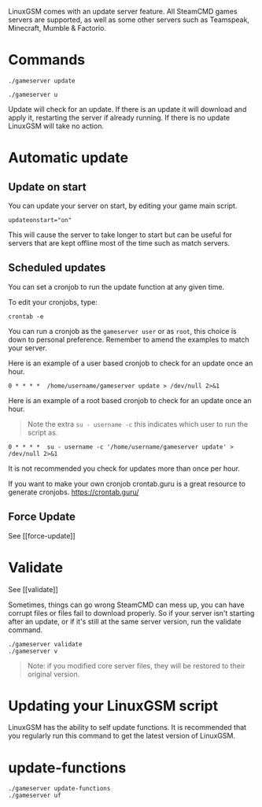 LinuxGSM comes with an update server feature. All SteamCMD games servers are supported, as well as some other servers such as Teamspeak, Minecraft, Mumble & Factorio.

# Commands

`./gameserver update`

`./gameserver u`

Update will check for an update. If there is an update it will download and apply it, restarting the server if already running. If there is no update LinuxGSM will take no action.

# Automatic update

## Update on start

You can update your server on start, by editing your game main script.

`updateonstart="on"`

This will cause the server to take longer to start but can be useful for servers that are kept offline most of the time such as match servers.

## Scheduled updates

You can set a cronjob to run the update function at any given time.

To edit your cronjobs, type: 

`crontab -e`

You can run a cronjob as the `gameserver user` or as `root`, this choice is down to personal preference. 
Remember to amend the examples to match your server.

Here is an example of a user based cronjob to check for an update once an hour. 

`0 * * * *  /home/username/gameserver update > /dev/null 2>&1`

Here is an example of a root based cronjob to check for an update once an hour. 
> Note the extra `su - username -c` this indicates which user to run the script as. 

`0 * * * *  su - username -c '/home/username/gameserver update' > /dev/null 2>&1`

It is not recommended you check for updates more than once per hour.

If you want to make your own cronjob crontab.guru is a great resource to generate cronjobs.
https://crontab.guru/

## Force Update

See [[force-update]]


# Validate

See [[validate]]

Sometimes, things can go wrong SteamCMD can mess up, you can have corrupt files or files fail to download properly.
So if your server isn't starting after an update, or if it's still at the same server version, run the validate command.

`./gameserver validate`  
`./gameserver v`

> Note: if you modified core server files, they will be restored to their original version.

# Updating your LinuxGSM script
LinuxGSM has the ability to self update functions. It is recommended that you regularly run this command to get the latest version of LinuxGSM.

# update-functions

`./gameserver update-functions`  
`./gameserver uf`